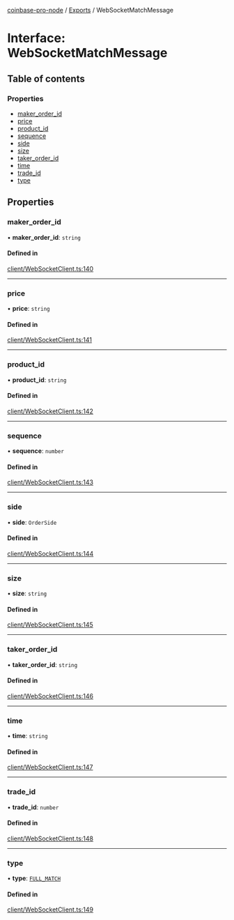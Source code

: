 [coinbase-pro-node](../README.md) / [Exports](../modules.md) / WebSocketMatchMessage

# Interface: WebSocketMatchMessage

## Table of contents

### Properties

- [maker\_order\_id](WebSocketMatchMessage.md#maker_order_id)
- [price](WebSocketMatchMessage.md#price)
- [product\_id](WebSocketMatchMessage.md#product_id)
- [sequence](WebSocketMatchMessage.md#sequence)
- [side](WebSocketMatchMessage.md#side)
- [size](WebSocketMatchMessage.md#size)
- [taker\_order\_id](WebSocketMatchMessage.md#taker_order_id)
- [time](WebSocketMatchMessage.md#time)
- [trade\_id](WebSocketMatchMessage.md#trade_id)
- [type](WebSocketMatchMessage.md#type)

## Properties

### maker\_order\_id

• **maker\_order\_id**: `string`

#### Defined in

[client/WebSocketClient.ts:140](https://github.com/bennycode/coinbase-pro-node/blob/9734468/src/client/WebSocketClient.ts#L140)

___

### price

• **price**: `string`

#### Defined in

[client/WebSocketClient.ts:141](https://github.com/bennycode/coinbase-pro-node/blob/9734468/src/client/WebSocketClient.ts#L141)

___

### product\_id

• **product\_id**: `string`

#### Defined in

[client/WebSocketClient.ts:142](https://github.com/bennycode/coinbase-pro-node/blob/9734468/src/client/WebSocketClient.ts#L142)

___

### sequence

• **sequence**: `number`

#### Defined in

[client/WebSocketClient.ts:143](https://github.com/bennycode/coinbase-pro-node/blob/9734468/src/client/WebSocketClient.ts#L143)

___

### side

• **side**: `OrderSide`

#### Defined in

[client/WebSocketClient.ts:144](https://github.com/bennycode/coinbase-pro-node/blob/9734468/src/client/WebSocketClient.ts#L144)

___

### size

• **size**: `string`

#### Defined in

[client/WebSocketClient.ts:145](https://github.com/bennycode/coinbase-pro-node/blob/9734468/src/client/WebSocketClient.ts#L145)

___

### taker\_order\_id

• **taker\_order\_id**: `string`

#### Defined in

[client/WebSocketClient.ts:146](https://github.com/bennycode/coinbase-pro-node/blob/9734468/src/client/WebSocketClient.ts#L146)

___

### time

• **time**: `string`

#### Defined in

[client/WebSocketClient.ts:147](https://github.com/bennycode/coinbase-pro-node/blob/9734468/src/client/WebSocketClient.ts#L147)

___

### trade\_id

• **trade\_id**: `number`

#### Defined in

[client/WebSocketClient.ts:148](https://github.com/bennycode/coinbase-pro-node/blob/9734468/src/client/WebSocketClient.ts#L148)

___

### type

• **type**: [`FULL_MATCH`](../enums/WebSocketResponseType.md#full_match)

#### Defined in

[client/WebSocketClient.ts:149](https://github.com/bennycode/coinbase-pro-node/blob/9734468/src/client/WebSocketClient.ts#L149)
